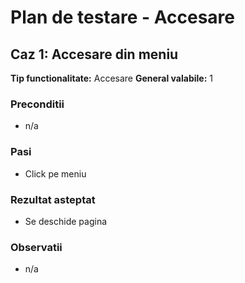 # Plan de testare - Accesare

## Caz 1: Accesare din meniu 

**Tip functionalitate:** Accesare
**General valabile:** 1

### Preconditii
- n/a

### Pasi
- Click pe meniu

### Rezultat asteptat
- Se deschide pagina

### Observatii
- n/a


